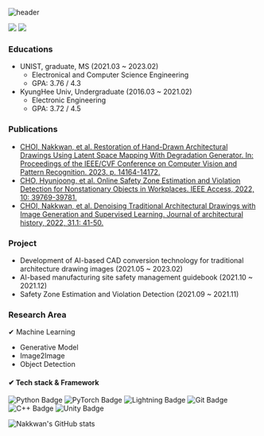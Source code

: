 ![header](https://capsule-render.vercel.app/api?type=Waving&color=0:DCE35B,100:45B649&height=250&section=header&text=Nakkwan%20Github&fontSize=50)

<p>
  <a href="https://nakkwan.github.io/" target="_blank"><img src="https://img.shields.io/badge/Nakkwan Blog-83B81A?style=flat&logo=Bloglovin&logoColor=FFFFFF"/></a>
  <a href="mailto:cvvc1997@gmail.com" target="_blank"><img src="https://img.shields.io/badge/nakkwan.choi@gmail.com-F24E1E?style=flat&logo=Gmail&logoColor=white"/></a>
</p>

### Educations
- UNIST, graduate, MS (2021.03 ~ 2023.02)
  - Electronical and Computer Science Engineering
  - GPA: 3.76 / 4.3
- KyungHee Univ, Undergraduate (2016.03 ~ 2021.02)
  - Electronic Engineering
  - GPA: 3.72 / 4.5

### Publications
- [CHOI, Nakkwan, et al. Restoration of Hand-Drawn Architectural Drawings Using Latent Space Mapping With Degradation Generator. In: Proceedings of the IEEE/CVF Conference on Computer Vision and Pattern Recognition. 2023. p. 14164-14172.](https://openaccess.thecvf.com/content/CVPR2023/html/Choi_Restoration_of_Hand-Drawn_Architectural_Drawings_Using_Latent_Space_Mapping_With_CVPR_2023_paper.html)
- [CHO, Hyunjoong, et al. Online Safety Zone Estimation and Violation Detection for Nonstationary Objects in Workplaces. IEEE Access, 2022, 10: 39769-39781.](https://ieeexplore.ieee.org/abstract/document/9751714)
- [CHOI, Nakkwan, et al. Denoising Traditional Architectural Drawings with Image Generation and Supervised Learning. Journal of architectural history, 2022, 31.1: 41-50.](https://koreascience.kr/article/JAKO202210242830029.page)

### Project
- Development of AI-based CAD conversion technology for traditional architecture drawing images (2021.05 ~ 2023.02)
- AI-based manufacturing site safety management guidebook (2021.10 ~ 2021.12)
- Safety Zone Estimation and Violation Detection (2021.09 ~ 2021.11)

### Research Area
✔ Machine Learning
  - Generative Model
  - Image2Image
  - Object Detection

#### ✔ Tech stack & Framework
![Python Badge](http://img.shields.io/badge/Python-3776AB?style=flat&logo=Python&logoColor=white)
![PyTorch Badge](http://img.shields.io/badge/PyTorch-EE4C2C?style=flat&logo=PyTorch&logoColor=white)
![Lightning Badge](http://img.shields.io/badge/Lightning-792EE5?style=flat&logo=Lightning&logoColor=white)
![Git Badge](http://img.shields.io/badge/Git-F05032?style=flat&logo=Git&logoColor=white)
![C++ Badge](http://img.shields.io/badge/C++-00599C?style=flat&logo=C++&logoColor=white)
![Unity Badge](http://img.shields.io/badge/Unity-FFFFFF?style=flat&logo=Unity&logoColor=white)
  
![Nakkwan's GitHub stats](https://github-readme-stats.vercel.app/api?username=Nakkwan&show_icons=true&theme=vue-dark)
  

